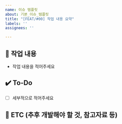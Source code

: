 ```yaml
---
name: 이슈 템플릿
about: 기본_이슈_템플릿
title: "[FEAT/#00] 작업 내용 요약"
labels: ''
assignees: ''

---
```


## 📝 작업 내용

- 작업 내용을 적어주세요

## ✔️ To-Do

- [ ] 세부적으로 적어주세요

## 👀 ETC (추후 개발해야 할 것, 참고자료 등)

<!-- 없으시면 제목도 같이 없앤 후 업로드해주세요 -->
